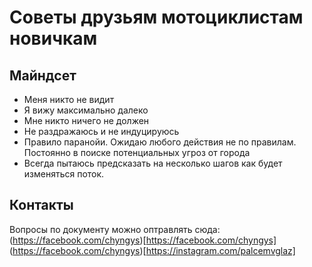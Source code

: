 # Советы друзьям мотоциклистам новичкам

## Майндсет

- Меня никто не видит
- Я вижу максимально далеко
- Мне никто ничего не должен
- Не раздражаюсь и не индуцируюсь 
- Правило паранойи. Ожидаю любого действия не по правилам. Постоянно в поиске потенциальных угроз от города
- Всегда пытаюсь предсказать на несколько шагов как будет изменяться поток.



## Контакты
Вопросы по документу можно оптравлять сюда:
(https://facebook.com/chyngys)[https://facebook.com/chyngys]
(https://facebook.com/chyngys)[https://instagram.com/palcemvglaz]
